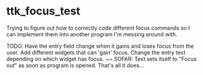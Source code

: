 # ttk_focus_test
Trying to figure out how to correctly code different focus commands so I can implement them into another program I'm messing around with.

TODO:
Have the entry field change when it gains and loses focus from the user.
Add different widgets that can 'gain' focus.
Change the entry text depending on which widget has focus.
~~
SOFAR:
Text sets itself to "Focus out" as soon as program is opened. That's all it does...

